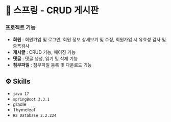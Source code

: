 
# 📌 스프링 - CRUD 게시판

### 프로젝트 기능
- **회원** : 회원가입 및 로그인, 회원 정보 상세보기 및 수정, 회원가입 시 유효성 검사 및 중복검사
- **게시글** : CRUD 기능, 페이징 기능
- **댓글** : 댓글 생성, 읽기 및 삭제 기능
- **첨부파일** : 첨부파일 등록 및 다운로드 기능 

## ⚙ Skills
- `java 17`
- `springBoot 3.3.1`
- gradle
- Thymeleaf
- `H2 Database 2.2.224`

